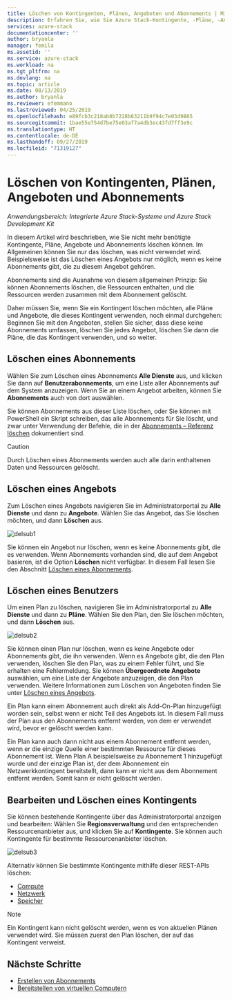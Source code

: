```yaml
---
title: Löschen von Kontingenten, Plänen, Angeboten und Abonnements | Microsoft-Dokumentation
description: Erfahren Sie, wie Sie Azure Stack-Kontingente, -Pläne, -Angebote und -Abonnements löschen.Löschen Sie Quoten, Pläne, Angebote und Abonnements.
services: azure-stack
documentationcenter: ''
author: bryanla
manager: femila
ms.assetid: ''
ms.service: azure-stack
ms.workload: na
ms.tgt_pltfrm: na
ms.devlang: na
ms.topic: article
ms.date: 08/13/2019
ms.author: bryanla
ms.reviewer: efemmano
ms.lastreviewed: 04/25/2019
ms.openlocfilehash: e89fcb3c218ab8b7228b63211b9f94c7e03d9865
ms.sourcegitcommit: 1bae55e754d7be75e03af7a4db3ec43fd7ff3e9c
ms.translationtype: HT
ms.contentlocale: de-DE
ms.lasthandoff: 09/27/2019
ms.locfileid: "71319127"
---
```

# <a name="delete-quotas-plans-offers-and-subscriptions"></a>Löschen von Kontingenten, Plänen, Angeboten und Abonnements

*Anwendungsbereich: Integrierte Azure Stack-Systeme und Azure Stack Development Kit*

In diesem Artikel wird beschrieben, wie Sie nicht mehr benötigte Kontingente, Pläne, Angebote und Abonnements löschen können. Im Allgemeinen können Sie nur das löschen, was nicht verwendet wird. Beispielsweise ist das Löschen eines Angebots nur möglich, wenn es keine Abonnements gibt, die zu diesem Angebot gehören.

Abonnements sind die Ausnahme von diesem allgemeinen Prinzip: Sie können Abonnements löschen, die Ressourcen enthalten, und die Ressourcen werden zusammen mit dem Abonnement gelöscht.

Daher müssen Sie, wenn Sie ein Kontingent löschen möchten, alle Pläne und Angebote, die dieses Kontingent verwenden, noch einmal durchgehen: Beginnen Sie mit den Angeboten, stellen Sie sicher, dass diese keine Abonnements umfassen, löschen Sie jedes Angebot, löschen Sie dann die Pläne, die das Kontingent verwenden, und so weiter.

## <a name="delete-a-subscription"></a>Löschen eines Abonnements

Wählen Sie zum Löschen eines Abonnements **Alle Dienste** aus, und klicken Sie dann auf **Benutzerabonnements**, um eine Liste aller Abonnements auf dem System anzuzeigen. Wenn Sie an einem Angebot arbeiten, können Sie **Abonnements** auch von dort auswählen.

Sie können Abonnements aus dieser Liste löschen, oder Sie können mit PowerShell ein Skript schreiben, das alle Abonnements für Sie löscht, und zwar unter Verwendung der Befehle, die in der [Abonnements – Referenz löschen](/rest/api/azurestack/subscriptions/delete) dokumentiert sind.

> [!CAUTION]
> Durch Löschen eines Abonnements werden auch alle darin enthaltenen Daten und Ressourcen gelöscht.

## <a name="delete-an-offer"></a>Löschen eines Angebots

Zum Löschen eines Angebots navigieren Sie im Administratorportal zu **Alle Dienste** und dann zu **Angebote**. Wählen Sie das Angebot, das Sie löschen möchten, und dann **Löschen** aus.

![delsub1](media/azure-stack-delete-offer/delsub1.png)

Sie können ein Angebot nur löschen, wenn es keine Abonnements gibt, die es verwenden. Wenn Abonnements vorhanden sind, die auf dem Angebot basieren, ist die Option **Löschen** nicht verfügbar. In diesem Fall lesen Sie den Abschnitt [Löschen eines Abonnements](#delete-a-subscription).

## <a name="delete-a-plan"></a>Löschen eines Benutzers

Um einen Plan zu löschen, navigieren Sie im Administratorportal zu **Alle Dienste** und dann zu **Pläne**. Wählen Sie den Plan, den Sie löschen möchten, und dann **Löschen** aus.

![delsub2](media/azure-stack-delete-offer/delsub2.png)

Sie können einen Plan nur löschen, wenn es keine Angebote oder Abonnements gibt, die ihn verwenden. Wenn es Angebote gibt, die den Plan verwenden, löschen Sie den Plan, was zu einem Fehler führt, und Sie erhalten eine Fehlermeldung. Sie können **Übergeordnete Angebote** auswählen, um eine Liste der Angebote anzuzeigen, die den Plan verwenden. Weitere Informationen zum Löschen von Angeboten finden Sie unter [Löschen eines Angebots](#delete-an-offer).

Ein Plan kann einem Abonnement auch direkt als Add-On-Plan hinzugefügt worden sein, selbst wenn er nicht Teil des Angebots ist. In diesem Fall muss der Plan aus den Abonnements entfernt werden, von dem er verwendet wird, bevor er gelöscht werden kann.

Ein Plan kann auch dann nicht aus einem Abonnement entfernt werden, wenn er die einzige Quelle einer bestimmten Ressource für dieses Abonnement ist. Wenn Plan A beispielsweise zu Abonnement 1 hinzugefügt wurde und der einzige Plan ist, der dem Abonnement ein Netzwerkkontingent bereitstellt, dann kann er nicht aus dem Abonnement entfernt werden. Somit kann er nicht gelöscht werden.

## <a name="edit-and-delete-a-quota"></a>Bearbeiten und Löschen eines Kontingents

Sie können bestehende Kontingente über das Administratorportal anzeigen und bearbeiten: Wählen Sie **Regionsverwaltung** und den entsprechenden Ressourcenanbieter aus, und klicken Sie auf **Kontingente**. Sie können auch Kontingente für bestimmte Ressourcenanbieter löschen.

![delsub3](media/azure-stack-delete-offer/delsub3.png)

Alternativ können Sie bestimmte Kontingente mithilfe dieser REST-APIs löschen:

- [Compute](/rest/api/azurestack/quotas%20(compute)/delete)
- [Netzwerk](/rest/api/azurestack/quotas%20(network)/delete)
- [Speicher](/rest/api/azurestack/storagequotas/delete)

> [!NOTE]
> Ein Kontingent kann nicht gelöscht werden, wenn es von aktuellen Plänen verwendet wird. Sie müssen zuerst den Plan löschen, der auf das Kontingent verweist.

## <a name="next-steps"></a>Nächste Schritte

- [Erstellen von Abonnements](azure-stack-subscribe-plan-provision-vm.md)
- [Bereitstellen von virtuellen Computern](../user/azure-stack-create-vm-template.md)
